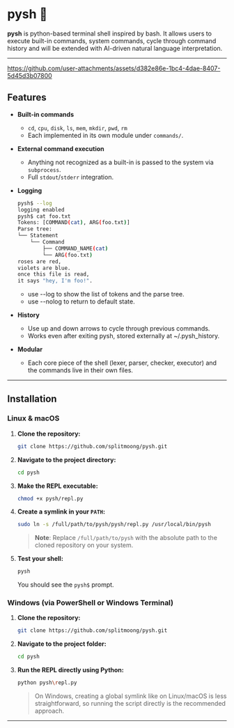 # pysh 🐚

**pysh** is python-based terminal shell inspired by bash.
 It allows users to execute built-in commands, system commands, cycle through command history and will be extended with AI-driven natural language interpretation.

---

https://github.com/user-attachments/assets/d382e86e-1bc4-4dae-8407-5d45d3b07800


## Features

- **Built-in commands**
  - `cd`, `cpu`, `disk`, `ls`, `mem`, `mkdir`, `pwd`, `rm`
  - Each implemented in its own module under `commands/`.

- **External command execution**
  - Anything not recognized as a built-in is passed to the system via `subprocess`.
  - Full `stdout`/`stderr` integration.

- **Logging** 
    ```bash
    pysh$ --log
    logging enabled
    pysh$ cat foo.txt
    Tokens: [COMMAND(cat), ARG(foo.txt)]
    Parse tree:
    └── Statement
        └── Command
            ├── COMMAND_NAME(cat)
            └── ARG(foo.txt)
    roses are red,
    violets are blue.
    once this file is read,
    it says "hey, I'm foo!".
    ```
    - use --log to show the list of tokens and the parse tree.
    - use --nolog to return to default state.

- **History**
  - Use up and down arrows to cycle through previous commands. 
  - Works even after exiting pysh, stored externally at ~/.pysh_history.

- **Modular**
  - Each core piece of the shell (lexer, parser, checker, executor) and the commands live in their own files.

---

## Installation

### Linux & macOS

1.  **Clone the repository:**
    ```bash
    git clone https://github.com/splitmoong/pysh.git
    ```

2.  **Navigate to the project directory:**
    ```bash
    cd pysh
    ```

3.  **Make the REPL executable:**
    ```bash
    chmod +x pysh/repl.py
    ```

4.  **Create a symlink in your `PATH`:**
    ```bash
    sudo ln -s /full/path/to/pysh/pysh/repl.py /usr/local/bin/pysh
    ```
    > **Note**: Replace `/full/path/to/pysh` with the absolute path to the cloned repository on your system.

5.  **Test your shell:**
    ```bash
    pysh
    ```
    You should see the `pysh$` prompt.

### Windows (via PowerShell or Windows Terminal)

1.  **Clone the repository:**
    ```bash
    git clone https://github.com/splitmoong/pysh.git
    ```

2.  **Navigate to the project folder:**
    ```bash
    cd pysh
    ```

3.  **Run the REPL directly using Python:**
    ```bash
    python pysh\repl.py
    ```
    > On Windows, creating a global symlink like on Linux/macOS is less straightforward, so running the script directly is the recommended approach.

---
<!--
## 📁 Project Structure
--!>